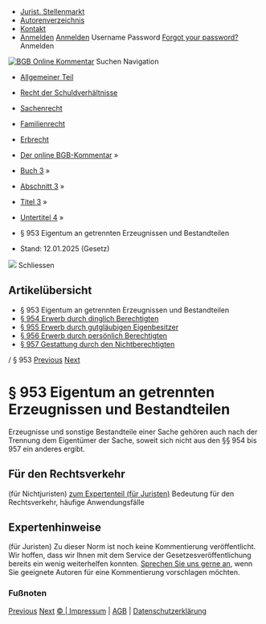   * [Jurist. Stellenmarkt](https://bgb.kommentar.de/Buch-3/Abschnitt-3/Titel-3/Untertitel-4/</job-board> "Jurist. Stellenmarkt")
  * [Autorenverzeichnis](https://bgb.kommentar.de/Buch-3/Abschnitt-3/Titel-3/Untertitel-4/</Autorenverzeichnis> "Autorenverzeichnis")
  * [Kontakt](https://bgb.kommentar.de/Buch-3/Abschnitt-3/Titel-3/Untertitel-4/</Kontakt>)
  * [Anmelden](https://bgb.kommentar.de/Buch-3/Abschnitt-3/Titel-3/Untertitel-4/<#login> "show login form") [Anmelden](https://bgb.kommentar.de/Buch-3/Abschnitt-3/Titel-3/Untertitel-4/<#> "hide login form") Username Password
[Forgot your password?](https://bgb.kommentar.de/Buch-3/Abschnitt-3/Titel-3/Untertitel-4/</user/forgotpassword>) Anmelden 


[![BGB Online Kommentar](https://bgb.kommentar.de/extension/bgb/design/bgb/images/logo.png)](https://bgb.kommentar.de/Buch-3/Abschnitt-3/Titel-3/Untertitel-4/</> "BGB Online Kommentar")
Suchen
Navigation
  * [Allgemeiner Teil](https://bgb.kommentar.de/Buch-3/Abschnitt-3/Titel-3/Untertitel-4/</Buch-1>)
  * [Recht der Schuldverhältnisse](https://bgb.kommentar.de/Buch-3/Abschnitt-3/Titel-3/Untertitel-4/</Buch-2>)
  * [Sachenrecht](https://bgb.kommentar.de/Buch-3/Abschnitt-3/Titel-3/Untertitel-4/</Buch-3>)
  * [Familienrecht](https://bgb.kommentar.de/Buch-3/Abschnitt-3/Titel-3/Untertitel-4/</Buch-4>)
  * [Erbrecht](https://bgb.kommentar.de/Buch-3/Abschnitt-3/Titel-3/Untertitel-4/</Buch-5>)


  * [Der online BGB-Kommentar](https://bgb.kommentar.de/Buch-3/Abschnitt-3/Titel-3/Untertitel-4/</>) »
  * [Buch 3](https://bgb.kommentar.de/Buch-3/Abschnitt-3/Titel-3/Untertitel-4/</Buch-3>) »
  * [Abschnitt 3](https://bgb.kommentar.de/Buch-3/Abschnitt-3/Titel-3/Untertitel-4/</Buch-3/Abschnitt-3>) »
  * [Titel 3](https://bgb.kommentar.de/Buch-3/Abschnitt-3/Titel-3/Untertitel-4/</Buch-3/Abschnitt-3/Titel-3>) »
  * [Untertitel 4](https://bgb.kommentar.de/Buch-3/Abschnitt-3/Titel-3/Untertitel-4/</Buch-3/Abschnitt-3/Titel-3/Untertitel-4>) »
  * § 953 Eigentum an getrennten Erzeugnissen und Bestandteilen 
  * Stand: 12.01.2025 (Gesetz) 


![](https://vg01.met.vgwort.de/na/1c9909529ead4f509072c06d9081a7d5)
Schliessen 
## Artikelübersicht
  * § 953 Eigentum an getrennten Erzeugnissen und Bestandteilen 
  * [ § 954 Erwerb durch dinglich Berechtigten ](https://bgb.kommentar.de/Buch-3/Abschnitt-3/Titel-3/Untertitel-4/</Buch-3/Abschnitt-3/Titel-3/Untertitel-4/Erwerb-durch-dinglich-Berechtigten>)
  * [ § 955 Erwerb durch gutgläubigen Eigenbesitzer ](https://bgb.kommentar.de/Buch-3/Abschnitt-3/Titel-3/Untertitel-4/</Buch-3/Abschnitt-3/Titel-3/Untertitel-4/Erwerb-durch-gutglaeubigen-Eigenbesitzer>)
  * [ § 956 Erwerb durch persönlich Berechtigten ](https://bgb.kommentar.de/Buch-3/Abschnitt-3/Titel-3/Untertitel-4/</Buch-3/Abschnitt-3/Titel-3/Untertitel-4/Erwerb-durch-persoenlich-Berechtigten>)
  * [ § 957 Gestattung durch den Nichtberechtigten ](https://bgb.kommentar.de/Buch-3/Abschnitt-3/Titel-3/Untertitel-4/</Buch-3/Abschnitt-3/Titel-3/Untertitel-4/Gestattung-durch-den-Nichtberechtigten>)


/ § 953 
[Previous](https://bgb.kommentar.de/Buch-3/Abschnitt-3/Titel-3/Untertitel-4/</Buch-3/Abschnitt-3/Titel-3/Untertitel-3/Eigentum-an-Schuldurkunden> "§ 952 Eigentum an Schuldurkunden") [Next](https://bgb.kommentar.de/Buch-3/Abschnitt-3/Titel-3/Untertitel-4/</Buch-3/Abschnitt-3/Titel-3/Untertitel-4/Erwerb-durch-dinglich-Berechtigten> "§ 954 Erwerb durch dinglich Berechtigten")
# § 953 Eigentum an getrennten Erzeugnissen und Bestandteilen
Erzeugnisse und sonstige Bestandteile einer Sache gehören auch nach der Trennung dem Eigentümer der Sache, soweit sich nicht aus den §§ 954 bis 957 ein anderes ergibt.
## Für den Rechtsverkehr 
(für Nichtjuristen)
[zum Expertenteil (für Juristen)](https://bgb.kommentar.de/Buch-3/Abschnitt-3/Titel-3/Untertitel-4/<#expertenhinweise>)
Bedeutung für den Rechtsverkehr, häufige Anwendungsfälle
## Expertenhinweise
(für Juristen)
Zu dieser Norm ist noch keine Kommentierung veröffentlicht. Wir hoffen, dass wir Ihnen mit dem Service der Gesetzesveröffentlichung bereits ein wenig weiterhelfen konnten. [Sprechen Sie uns gerne an](https://bgb.kommentar.de/Buch-3/Abschnitt-3/Titel-3/Untertitel-4/</Kontakt>), wenn Sie geeignete Autoren für eine Kommentierung vorschlagen möchten. 
### Fußnoten
[Previous](https://bgb.kommentar.de/Buch-3/Abschnitt-3/Titel-3/Untertitel-4/</Buch-3/Abschnitt-3/Titel-3/Untertitel-3/Eigentum-an-Schuldurkunden> "§ 952 Eigentum an Schuldurkunden") [Next](https://bgb.kommentar.de/Buch-3/Abschnitt-3/Titel-3/Untertitel-4/</Buch-3/Abschnitt-3/Titel-3/Untertitel-4/Erwerb-durch-dinglich-Berechtigten> "§ 954 Erwerb durch dinglich Berechtigten")
[© | Impressum](https://bgb.kommentar.de/Buch-3/Abschnitt-3/Titel-3/Untertitel-4/</Kontakt>) | [AGB](https://bgb.kommentar.de/Buch-3/Abschnitt-3/Titel-3/Untertitel-4/</AGB>) | [Datenschutzerklärung](https://bgb.kommentar.de/Buch-3/Abschnitt-3/Titel-3/Untertitel-4/</Datenschutzerklaerung-fuer-Leser>)
